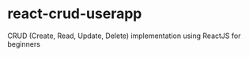 # react-crud-userapp
CRUD (Create, Read, Update, Delete) implementation using ReactJS for beginners
